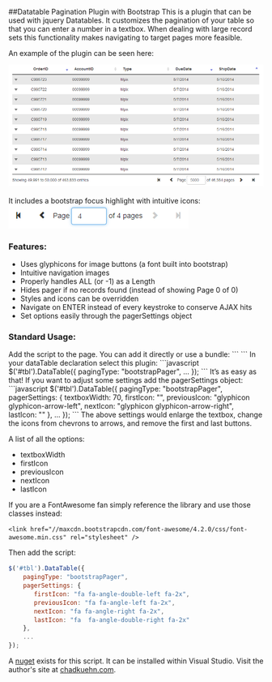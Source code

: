 ##Datatable Pagination Plugin with Bootstrap
This is a plugin that can be used with jquery Datatables.  It customizes the pagination of your table so that you can enter a number in a textbox.  When dealing with large record sets this functionality makes navigating to target pages more feasible.

An example of the plugin can be seen here:
<div><img src="/resources/screenshotC.png" alt="Full Datatable Screenshot" /></div>

<br />
It includes a bootstrap focus highlight with intuitive icons:
<br />
<div><img src="/resources/screenshotB.png" alt="Pager Screenshot" /></div>

<h3>Features:</h3>
<ul>
<li>Uses glyphicons for image buttons (a font built into bootstrap)</li>
<li>Intuitive navigation images</li>
<li>Properly handles  ALL (or -1) as a Length</li>
<li>Hides pager if no records found (instead of showing Page 0 of 0)</li>
<li>Styles and icons can be overridden</li>
<li>Navigate on ENTER instead of every keystroke to conserve AJAX hits</li>
<li>Set options easily through the pagerSettings object</li>
</ul>

<h3>Standard Usage:</h3>
Add the script to the page. You can add it directly or use a bundle:
```
<script type="text/javascript" src="~/Scripts/jquery.dataTables.bootstrapPager.1.0.2.min.js"></script>
```
In your dataTable declaration select this plugin:
```javascript
$('#tbl').DataTable({
	pagingType: "bootstrapPager",
	...
});
```
It’s as easy as that! If you want to adjust some settings add the pagerSettings object:
```javascript
$('#tbl').DataTable({
	pagingType: "bootstrapPager",
	pagerSettings: {
		textboxWidth: 70,
        firstIcon: "",
        previousIcon: "glyphicon glyphicon-arrow-left",
        nextIcon: "glyphicon glyphicon-arrow-right",
        lastIcon: ""
	},
	...
});
```
The above settings would enlarge the textbox, change the icons from chevrons to arrows, and remove the first and last buttons.

A list of all the options:
<ul>
<li>textboxWidth</li>
<li>firstIcon</li>
<li>previousIcon</li>
<li>nextIcon</li>
<li>lastIcon</li>
</ul>

If you are a FontAwesome fan simply reference the library and use those classes instead:

```
<link href="//maxcdn.bootstrapcdn.com/font-awesome/4.2.0/css/font-awesome.min.css" rel="stylesheet" />
```

Then add the script:
```javascript
$('#tbl').DataTable({
    pagingType: "bootstrapPager",
    pagerSettings: {
       firstIcon: "fa fa-angle-double-left fa-2x",
       previousIcon: "fa fa-angle-left fa-2x",
       nextIcon: "fa fa-angle-right fa-2x",
       lastIcon: "fa  fa-angle-double-right fa-2x"
    },
    ...
});
```

A <a href="https://www.nuget.org/packages/DatatablePaginateBoostrap/">nuget</a> exists for this script. It can be installed within Visual Studio.
Visit the author's site at <a href="chadkuehn.com">chadkuehn.com</a>.